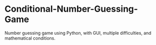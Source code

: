 # Conditional-Number-Guessing-Game
Number guessing game using Python, with GUI, multiple difficulties, and mathematical conditions.
